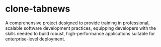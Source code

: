 # clone-tabnews

A comprehensive project designed to provide training in professional, scalable software development practices, equipping developers with the skills needed to build robust, high-performance applications suitable for enterprise-level deployment.
